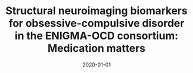 ---
title: "Structural neuroimaging biomarkers for obsessive-compulsive disorder in the ENIGMA-OCD consortium: Medication matters"
collection: publications
category: manuscripts
permalink: /publication/2020-structural-neuroimaging-biomarkers-ocd/
date: 2020-01-01
venue: "Translational Psychiatry"
excerpt: "These results indicate that medication use is associated with substantial differences in brain anatomy that are widely distributed, and indicate that clinical heterogeneity contributes to the poor performance of structural MRI as a disease marker."
paperurl: "https://pubmed.ncbi.nlm.nih.gov/33033241/"
citation: 'Bruin WB, Taylor L, Thomas RM, Shock JP, Zhutovsky P, Abe Y, ..., ENIGMA-OCD Working Group; Thompson PM, van den Heuvel OA, Stein DJ, van Wingen GA. Structural neuroimaging biomarkers for obsessive-compulsive disorder in the ENIGMA-OCD consortium: medication matters. Transl Psychiatry. 2020 Oct 8;10(1):342. doi: 10.1038/s41398-020-01013-y. PMID: 33033241; PMCID: PMC7598942.'
---